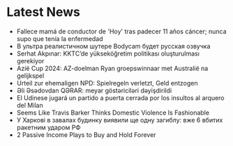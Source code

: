 # Latest News
-  Fallece mamá de conductor de 'Hoy' tras padecer 11 años cáncer; nunca supo que tenía la enfermedad
-  В ультра реалистичном шутере Bodycam будет русская озвучка
-  Serhat Akpınar: KKTC’de yükseköğretim politikası oluşturulması gerekiyor
-  Azië Cup 2024: AZ-doelman Ryan groepswinnaar met Australië na gelijkspel
-  Urteil zur ehemaligen NPD: Spielregeln verletzt, Geld entzogen
-  Əli Əsədovdan QƏRAR: meyar göstəriciləri dəyişdirildi
-  El Udinese jugará un partido a puerta cerrada por los insultos al arquero del Milan
-  Seems Like Travis Barker Thinks Domestic Violence Is Fashionable
-  У Харкові в завалах будинку виявили ще одну загиблу: вже 6 вбитих ракетним ударом РФ
-  2 Passive Income Plays to Buy and Hold Forever
